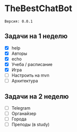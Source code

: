 ﻿# TheBestChatBot
    Версия: 0.0.1
## Задачи на 1 неделю
- [x] help
- [x] Авторы
- [x] echo
- [x] Учеба / расписание
- [x] Игра
- [ ] Настроить на mvn
- [ ] Архитектура
## Задачи на 2 неделю
- [ ] Telegram
- [ ] Органайзер
- [ ] Города
- [ ] Преподы (в study)
